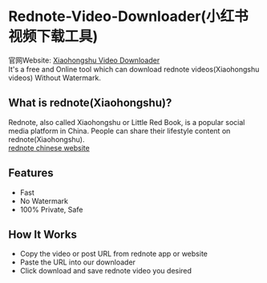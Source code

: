 # Rednote-Video-Downloader(小红书视频下载工具)  

官网Website: [Xiaohongshu Video Downloader](https://xhs-downloader.top)  
It's a free and Online tool which can download rednote videos(Xiaohongshu videos) Without Watermark.  

## What is rednote(Xiaohongshu)?  

Rednote, also called Xiaohongshu or Little Red Book, is a popular social media platform in China. 
People can share their lifestyle content on rednote(Xiaohongshu).  
[rednote chinese website](https://www.xiaohongshu.com)

## Features  

- Fast
- No Watermark
- 100% Private, Safe

## How It Works

- Copy the video or post URL from rednote app or website
- Paste the URL into our downloader
- Click download and save rednote video you desired
